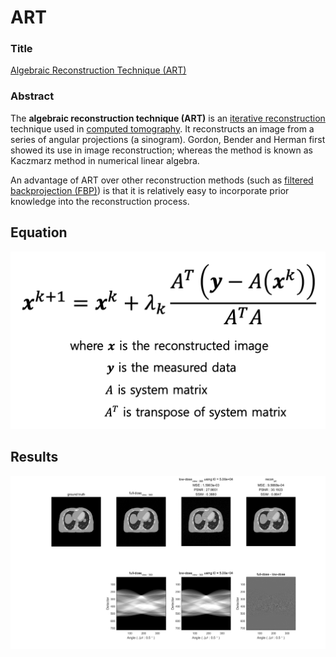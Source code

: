 # ART

### Title
[Algebraic Reconstruction Technique (ART)](https://en.wikipedia.org/wiki/Algebraic_reconstruction_technique)

### Abstract
The **algebraic reconstruction technique (ART)** is an [iterative reconstruction](https://en.wikipedia.org/wiki/Iterative_reconstruction) technique used in [computed tomography](https://en.wikipedia.org/wiki/CT_scan). It reconstructs an image from a series of angular projections (a sinogram). Gordon, Bender and Herman first showed its use in image reconstruction; whereas the method is known as Kaczmarz method in numerical linear algebra.

An advantage of ART over other reconstruction methods (such as [filtered backprojection (FBP)](https://en.wikipedia.org/wiki/Radon_transform)) is that it is relatively easy to incorporate prior knowledge into the reconstruction process.


## Equation
![alt text](./img/eq_ART.png "Equation of ART")

## Results
![alt text](./img/reconstructed_image.png "Reconstructed by ART")